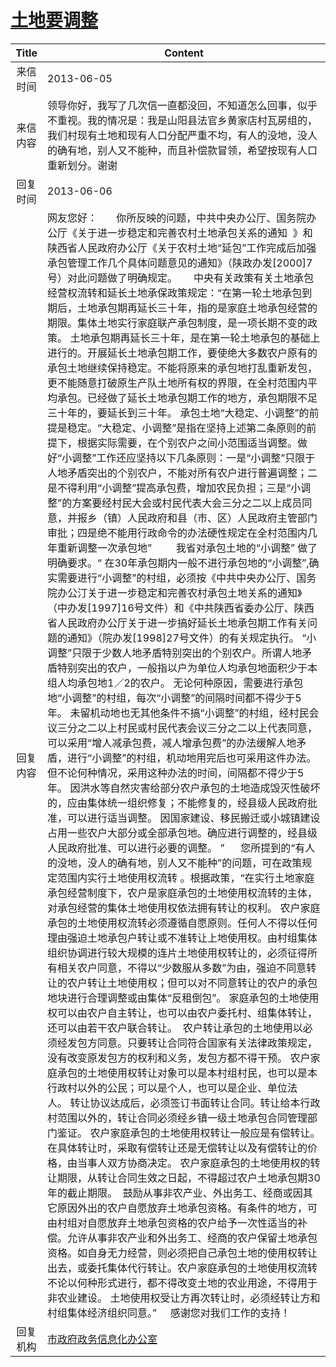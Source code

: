 # <a href="http://www.shangluo.gov.cn/zmhd/ldxxxx.jsp?urltype=leadermail.LeaderMailContentUrl&wbtreeid=1112&leadermailid=1855">土地要调整</a>
|Title|Content|
|:---:|---|
|来信时间|2013-06-05|
|来信内容|领导你好，我写了几次信一直都没回，不知道怎么回事，似乎不重视。我的情况是：我是山阳县法官乡黄家店村瓦房组的，我们村现有土地和现有人口分配严重不均，有人的没地，没人的确有地，别人又不能种，而且补偿款冒领，希望按现有人口重新划分。谢谢|
|回复时间|2013-06-06|
|回复内容|网友您好：       你所反映的问题，中共中央办公厅、国务院办公厅《关于进一步稳定和完善农村土地承包关系的通知  》和陕西省人民政府办公厅《关于农村土地“延包”工作完成后加强承包管理工作几个具体问题意见的通知》（陕政办发[2000]7号）对此问题做了明确规定。      中央有关政策有关土地承包经营权流转和延长土地承保政策规定：“在第一轮土地承包到期后，土地承包期再延长三十年，指的是家庭土地承包经营的期限。集体土地实行家庭联产承包制度，是一项长期不变的政策。 土地承包期再延长三十年，是在第一轮土地承包的基础上进行的。开展延长土地承包期工作，要使绝大多数农户原有的承包土地继续保持稳定。不能将原来的承包地打乱重新发包，更不能随意打破原生产队土地所有权的界限，在全村范围内平均承包。已经做了延长土地承包期工作的地方，承包期限不足三十年的，要延长到三十年。 承包土地“大稳定、小调整”的前提是稳定。“大稳定、小调整”是指在坚持上述第二条原则的前提下，根据实际需要，在个别农户之间小范围适当调整。做好“小调整”工作还应坚持以下几条原则：一是“小调整”只限于人地矛盾突出的个别农户，不能对所有农户进行普遍调整；二是不得利用“小调整”提高承包费，增加农民负担；三是“小调整”的方案要经村民大会或村民代表大会三分之二以上成员同意，并报乡（镇）人民政府和县（市、区）人民政府主管部门审批；四是绝不能用行政命令的办法硬性规定在全村范围内几年重新调整一次承包地”         我省对承包土地的“小调整” 做了明确要求。“ 在30年承包期内一般不进行承包地的“小调整”,确实需要进行“小调整”的村组，必须按《中共中央办公厅、国务院办公汀关于进一步稳定和完善农村承包土地关系的通知》（中办发[1997]16号文件）和《中共陕西省委办公厅、陕西省人民政府办公厅关于进一步搞好延长土地承包期工作有关问题的通知》（院办发[1998]27号文件）的有关规定执行。 “小调整”只限于少数人地矛盾特别突出的个别农户。所谓人地矛盾特别突出的农户，一般指以户为单位人均承包地面积少于本组人均承包地1／2的农户。 无论何种原因，需要进行承包地“小调整”的村组，每次“小调整”的间隔时间都不得少于5年。 未留机动地也无其他条件不搞“小调整”的村组，经村民会议三分之二以上村民或村民代表会议三分之二以上代表同意，可以采用“增人减承包费，减人增承包费”的办法缓解人地矛盾，进行“小调整”的村组，机动地用完后也可采用这件办法。但不论何种情况，采用这种办法的时间，间隔都不得少于5年。 因洪水等自然灾害给部分农户承包的土地造成毁灭性破坏的，应由集体统一组织修复；不能修复的，经县级人民政府批准，可以进行适当调整。 因国家建设、移民搬迁或小城镇建设占用一些农户大部分或全部承包地。确应进行调整的，经县级人民政府批准、可以进行必要的调整。 ”      您所提到的“有人的没地，没人的确有地，别人又不能种”的问题，可在政策规定范围内实行土地使用权流转 。根据政策，“在实行土地家庭承包经营制度下，农户是家庭承包的土地使用权流转的主体，对承包经营的集体土地使用权依法拥有转让的权利。 农户家庭承包的土地使用权流转必须遵循自愿原则。任何人不得以任何理由强迫土地承包户转让或不准转让上地使用权。由村组集体组织协调进行较大规模的连片土地使用权转让的，必须征得所有相关农户同意，不得以“少数服从多数”为由，强迫不同意转让的农户转让土地使用权；但可以对不同意转让的农户的承包地块进行合理调整或由集体“反租倒包”。 家庭承包的土地使用权可以由农户自主转让，也可以由农户委托村、组集体转让，还可以由若干农户联合转让。  农户转让承包的土地使用以必须经发包方同意。只要转让合同符合国家有关法律政策规定，没有改变原发包方的权利和义务，发包方都不得干预。 农户家庭承包的土地使用权转让对象可以是本村组村民，也可以是本行政村以外的公民；可以是个人，也可以是企业、单位法人。 转让协议达成后，必须签订书面转让合同。转让给本行政村范围以外的，转让合同必须经乡镇一级土地承包合同管理部门鉴证。 农户家庭承包的土地使用权转让一般应是有偿转让。在具体转让时，采取有偿转让还是无偿转让以及有偿转让的价格，由当事人双方协商决定。 农户家庭承包的土地使用权的转让期限，从转让合同生效之日起，不得超过农户土地承包期30年的截止期限。  鼓励从事非农产业、外出务工、经商或因其它原因外出的农户自愿放弃土地承包资格。有条件的地方，可由村组对自愿放弃土地承包资格的农户给予一次性适当的补偿。允许从事非农产业和外出务工、经商的农户保留土地承包资格。如自身无力经营，则必须把自己承包土地的使用权转让出去，或委托集体代行转让。农户家庭承包的土地使用权流转不论以何种形式进行，都不得改变土地的农业用途，不得用于非农业建设。 土地使用权受让方再次转让时，必须经转让方和村组集体经济组织同意。”     感谢您对我们工作的支持！|
|回复机构|<a href="../../categories/agencies/市政府政务信息化办公室.md">市政府政务信息化办公室</a>|